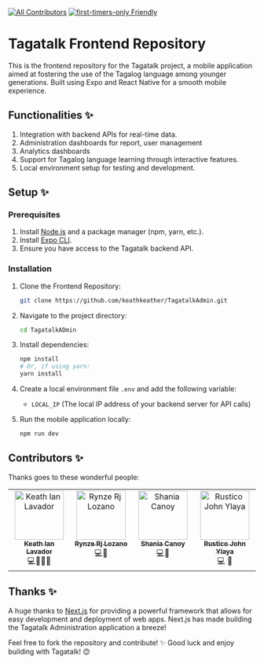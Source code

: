 

[![All Contributors](https://img.shields.io/badge/all_contributors-4-orange.svg?style=flat-square)](#contributors-)
[![first-timers-only Friendly](https://img.shields.io/badge/first--timers--only-friendly-blue.svg)](http://www.firsttimersonly.com/)

# Tagatalk Frontend Repository

This is the frontend repository for the Tagatalk project, a mobile application aimed at fostering the use of the Tagalog language among younger generations. Built using Expo and React Native for a smooth mobile experience.

## Functionalities ✨
1. Integration with backend APIs for real-time data.
2. Administration dashboards for report, user management
3. Analytics dashboards
4. Support for Tagalog language learning through interactive features.
5. Local environment setup for testing and development.

## Setup ✨

### Prerequisites
1. Install [Node.js](https://nodejs.org/) and a package manager (npm, yarn, etc.).
2. Install [Expo CLI](https://docs.expo.dev/get-started/installation/).
3. Ensure you have access to the Tagatalk backend API.

### Installation

1. Clone the Frontend Repository:
   ```bash
   git clone https://github.com/keathkeather/TagatalkAdmin.git
   ```
2. Navigate to the project directory:
   ```bash
   cd TagatalkADmin
   ```
3. Install dependencies:
   ```bash
   npm install
   # Or, if using yarn:
   yarn install
   ```
4. Create a local environment file `.env` and add the following variable:
   - `LOCAL_IP` (The local IP address of your backend server for API calls)

5. Run the mobile application locally:
   ```bash
   npm run dev
   ```

## Contributors ✨

Thanks goes to these wonderful people:

<!-- ALL-CONTRIBUTORS-LIST:START - Do not remove or modify this section -->
<!-- prettier-ignore-start -->
<!-- markdownlint-disable -->
<table>
  <tbody>
    <tr>
      <td align="center" valign="top" width="14.28%"><a href="https://keath.vercel.app"><img src="https://avatars.githubusercontent.com/u/67945664?s=400&v=4?s=100" width="100px;" alt="Keath Ian Lavador"/><br /><sub><b>Keath Ian Lavador</b></sub></a><br />💻🎨👀🔧</td>
      <td align="center" valign="top" width="14.28%"><a href="#"><img src="https://avatars.githubusercontent.com/u/132324382?v=4?s=100" width="100px;" alt="Rynze Rj Lozano"/><br /><sub><b>Rynze Rj Lozano</b></sub></a><br />💻🎨</td>
      <td align="center" valign="top" width="14.28%"><a href="#"><img src="https://avatars.githubusercontent.com/u/134193612?v=4?s=100" width="100px;" alt="Shania Canoy"/><br /><sub><b>Shania Canoy</b></sub></a><br />💻🎨</td>
      <td align="center" valign="top" width="14.28%"><a href="#"><img src="https://avatars.githubusercontent.com/u/143623220?v=4?s=100" width="100px;" alt="Rustico John Ylaya"/><br /><sub><b>Rustico John Ylaya</b></sub></a><br />💻 🎨</td>
    </tr>
  </tbody>
</table>

<!-- markdownlint-restore -->
<!-- prettier-ignore-end -->

<!-- ALL-CONTRIBUTORS-LIST:END -->

## Thanks ✨

A huge thanks to [Next.js](https://nextjs.org/) for providing a powerful framework that allows for easy development and deployment of web apps. Next.js has made building the Tagatalk Administration application a breeze!

Feel free to fork the repository and contribute! ✨ Good luck and enjoy building with Tagatalk! 😊
